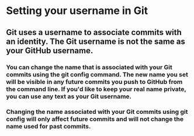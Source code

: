 # Setting your username in Git

## Git uses a username to associate commits with an identity. The Git username is not the same as your GitHub username.

### You can change the name that is associated with your Git commits using the git config command. The new name you set will be visible in any future commits you push to GitHub from the command line. If you'd like to keep your real name private, you can use any text as your Git username.

### Changing the name associated with your Git commits using git config will only affect future commits and will not change the name used for past commits.
